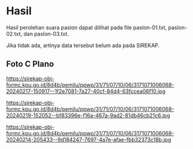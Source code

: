 # Hasil

Hasil perolehan suara paslon dapat dilihat pada file paslon-01.txt, paslon-02.txt, dan paslon-03.txt.

Jika tidak ada, artinya data tersebut belum ada pada SIREKAP.

## Foto C Plano

https://sirekap-obj-formc.kpu.go.id/8d4b/pemilu/ppwp/31/71/07/10/06/3171071006068-20240217-150917--1f2e7081-7a27-40cf-84d4-63fccea06f10.jpg

https://sirekap-obj-formc.kpu.go.id/8d4b/pemilu/ppwp/31/71/07/10/06/3171071006068-20240219-152052--bf83396e-f16a-467a-9ad2-81db46cb21c6.jpg

https://sirekap-obj-formc.kpu.go.id/8d4b/pemilu/ppwp/31/71/07/10/06/3171071006068-20240214-205433--9d184247-7697-4a7e-afae-fbb32373c18b.jpg
